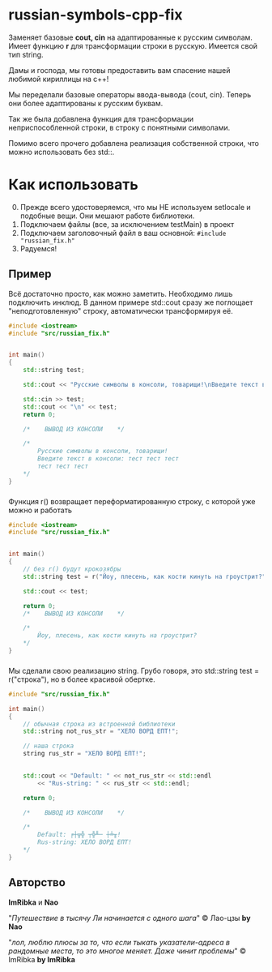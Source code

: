 # russian-symbols-cpp-fix
 Заменяет базовые **cout, cin** на адаптированные к русским символам. Имеет функцию **r** для трансформации строки в русскую.
Имеется свой тип string.

Дамы и господа, мы
готовы предоставить вам спасение нашей любимой кириллицы на c++!

Мы переделали базовые операторы ввода-вывода (cout, cin).
Теперь они более адаптированы к русским буквам.

Так же была добавлена функция для трансформации неприспособленной строки, в строку с понятными символами.

Помимо всего прочего добавлена реализация собственной строки, что можно использовать без std::.

# Как использовать
 0. Прежде всего удостоверяемся, что мы НЕ используем setlocale и подобные вещи. Они мешают работе библиотеки.
 1. Подключаем файлы (все, за исключением testMain) в проект
 2. Подключаем заголовочный файл в ваш основной:
    `#include "russian_fix.h"`
 3. Радуемся!


## Пример
Всё достаточно просто, как можно заметить. Необходимо лишь подключить инклюд.
В данном примере std::cout сразу же поглощает "неподготовленную" строку, автоматически трансформируя её. 
```cpp
#include <iostream>
#include "src/russian_fix.h"


int main()
{
    std::string test;

    std::cout << "Русские символы в консоли, товарищи!\nВведите текст в консоли: ";

    std::cin >> test;
    std::cout << "\n" << test;
    return 0;

    /*    ВЫВОД ИЗ КОНСОЛИ    */

    /*  
        Русские символы в консоли, товарищи!
        Введите текст в консоли: тест тест тест
        тест тест тест
    */
}
```
###
Функция r() возвращает переформатированную строку, с которой уже можно и работать
```cpp
#include <iostream>
#include "src/russian_fix.h"


int main()
{
    // без r() будут крокозябры
    std::string test = r("Йоу, плесень, как кости кинуть на гроустрит?");

    std::cout << test;

    return 0;
    /*    ВЫВОД ИЗ КОНСОЛИ    */

    /*
        Йоу, плесень, как кости кинуть на гроустрит?
    */
}
```
###
Мы сделали свою реализацию string. Грубо говоря, это std::string test = r("строка"), но в более красивой обертке.
```cpp
#include "src/russian_fix.h"

int main()
{
	// обычная строка из встроенной библиотеки
	std::string not_rus_str = "ХЕЛО ВОРД ЕПТ!";

	// наша строка
	string rus_str = "ХЕЛО ВОРД ЕПТ!";
	

	std::cout << "Default: " << not_rus_str << std::endl
		<< "Rus-string: " << rus_str << std::endl;

	return 0;

    /*    ВЫВОД ИЗ КОНСОЛИ    */

    /*
        Default: ╒┼╦╬ ┬╬╨─ ┼╧╥!
        Rus-string: ХЕЛО ВОРД ЕПТ!
    */
}
```



## Авторство
**ImRibka** и **Nao**

"*Путешествие в тысячу Ли начинается с одного шага*" © Лао-цзы **by Nao**

"*лол, люблю плюсы за то, что если тыкать указатели-адреса в рандомные места, то это многое меняет. Даже чинит проблемы*" © ImRibka **by ImRibka**